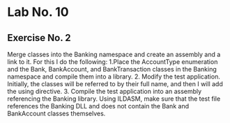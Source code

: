 # Lab No. 10

## Exercise No. 2

Merge classes into the Banking namespace and create an assembly and a link to it. For this I do the following:
1.Place the AccountType enumeration and the Bank, BankAccount, and BankTransaction classes in the Banking namespace and compile them into a library.
2. Modify the test application. Initially, the classes will be referred to by their full name, and then I will add the using directive.
3. Compile the test application into an assembly referencing the Banking library.
Using ILDASM, make sure that the test file references the Banking DLL and does not contain the Bank and BankAccount classes themselves.
